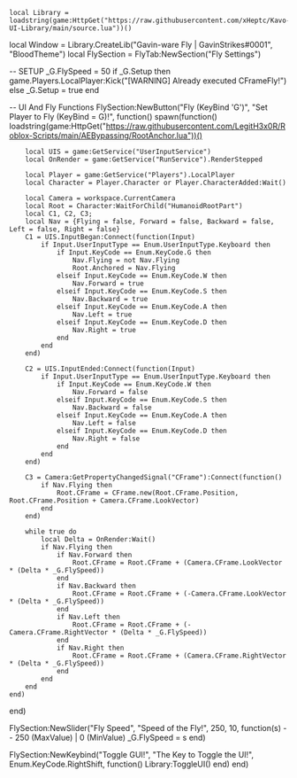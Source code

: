     local Library = loadstring(game:HttpGet("https://raw.githubusercontent.com/xHeptc/Kavo-UI-Library/main/source.lua"))()
local Window = Library.CreateLib("Gavin-ware Fly | GavinStrikes#0001", "BloodTheme")
local FlySection = FlyTab:NewSection("Fly Settings")

-- SETUP
_G.FlySpeed = 50
if _G.Setup then
    game.Players.LocalPlayer:Kick("[WARNING] Already executed CFrameFly!")
else
    _G.Setup = true
end

-- UI And Fly Functions
FlySection:NewButton("Fly (KeyBind 'G')", "Set Player to Fly (KeyBind = G)!", function()
    spawn(function()
        loadstring(game:HttpGet("https://raw.githubusercontent.com/LegitH3x0R/Roblox-Scripts/main/AEBypassing/RootAnchor.lua"))()

        local UIS = game:GetService("UserInputService")
        local OnRender = game:GetService("RunService").RenderStepped
        
        local Player = game:GetService("Players").LocalPlayer
        local Character = Player.Character or Player.CharacterAdded:Wait()
        
        local Camera = workspace.CurrentCamera
        local Root = Character:WaitForChild("HumanoidRootPart")
        local C1, C2, C3;
        local Nav = {Flying = false, Forward = false, Backward = false, Left = false, Right = false}
        C1 = UIS.InputBegan:Connect(function(Input)
            if Input.UserInputType == Enum.UserInputType.Keyboard then
                if Input.KeyCode == Enum.KeyCode.G then
                    Nav.Flying = not Nav.Flying
                    Root.Anchored = Nav.Flying
                elseif Input.KeyCode == Enum.KeyCode.W then
                    Nav.Forward = true
                elseif Input.KeyCode == Enum.KeyCode.S then
                    Nav.Backward = true
                elseif Input.KeyCode == Enum.KeyCode.A then
                    Nav.Left = true
                elseif Input.KeyCode == Enum.KeyCode.D then
                    Nav.Right = true
                end
            end
        end)
        
        C2 = UIS.InputEnded:Connect(function(Input)
            if Input.UserInputType == Enum.UserInputType.Keyboard then
                if Input.KeyCode == Enum.KeyCode.W then
                    Nav.Forward = false
                elseif Input.KeyCode == Enum.KeyCode.S then
                    Nav.Backward = false
                elseif Input.KeyCode == Enum.KeyCode.A then
                    Nav.Left = false
                elseif Input.KeyCode == Enum.KeyCode.D then
                    Nav.Right = false
                end
            end
        end)
        
        C3 = Camera:GetPropertyChangedSignal("CFrame"):Connect(function()
            if Nav.Flying then
                Root.CFrame = CFrame.new(Root.CFrame.Position, Root.CFrame.Position + Camera.CFrame.LookVector)
            end
        end)
        
        while true do
            local Delta = OnRender:Wait()
            if Nav.Flying then
                if Nav.Forward then
                    Root.CFrame = Root.CFrame + (Camera.CFrame.LookVector * (Delta * _G.FlySpeed))
                end
                if Nav.Backward then
                    Root.CFrame = Root.CFrame + (-Camera.CFrame.LookVector * (Delta * _G.FlySpeed))
                end
                if Nav.Left then
                    Root.CFrame = Root.CFrame + (-Camera.CFrame.RightVector * (Delta * _G.FlySpeed))
                end
                if Nav.Right then
                    Root.CFrame = Root.CFrame + (Camera.CFrame.RightVector * (Delta * _G.FlySpeed))
                end
            end
        end
    end)
end)

FlySection:NewSlider("Fly Speed", "Speed of the Fly!", 250, 10, function(s) -- 250 (MaxValue) | 0 (MinValue)
    _G.FlySpeed = s
end)

FlySection:NewKeybind("Toggle GUI!", "The Key to Toggle the UI!", Enum.KeyCode.RightShift, function()
	Library:ToggleUI()
end)
end)
